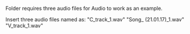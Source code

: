 Folder requires three audio files for Audio to work as an example.

Insert three audio files named as:
"C_track_1.wav"
"Song_ (21.01.17)_1.wav"
"V_track_1.wav"
